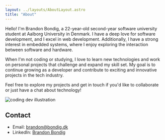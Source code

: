 ```yaml
---
layout: ../layouts/AboutLayout.astro
title: "About"
---
```


Hello! I'm Brandon Bondig, a 22-year-old second-year software university student at Aalborg University in Denmark. I have a deep love for software development, and I excel in web development. Additionally, I have a strong interest in embedded systems, where I enjoy exploring the interaction between software and hardware.

When I'm not coding or studying, I love to learn new technologies and work on personal projects that challenge and expand my skill set. My goal is to continue growing as a developer and contribute to exciting and innovative projects in the tech industry.

Feel free to explore my projects and get in touch if you'd like to collaborate or just have a chat about technology!

<div>
  <img src="/assets/dev.svg" class="sm:w-1/2 mx-auto" alt="coding dev illustration">
</div>

## Contact

- Email: [ brandon@bondig.dk ](mailto:brandon@bondig.dev)
- LinkedIn: [ Brandon Bondig ](https://www.linkedin.com/in/brandonbondig/)
